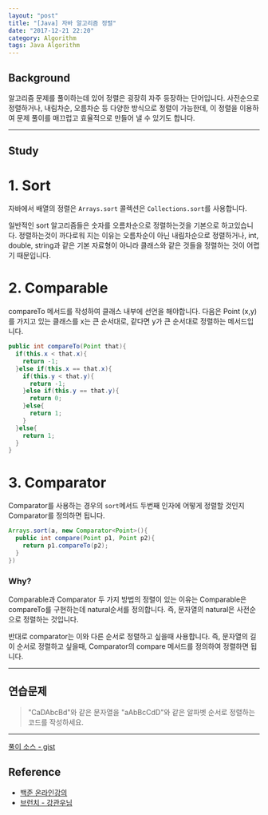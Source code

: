```yaml
---
layout: "post"
title: "[Java] 자바 알고리즘 정렬"
date: "2017-12-21 22:20"
category: Algorithm
tags: Java Algorithm
---
```


## Background
알고리즘 문제를 풀이하는데 있어 정렬은 굉장히 자주 등장하는 단어입니다. 사전순으로 정렬하거나, 내림차순, 오름차순 등 다양한 방식으로 정렬이 가능한데, 이 정렬을 이용하여 문제 풀이를 매끄럽고 효율적으로 만들어 낼 수 있기도 합니다.

---
## Study

# 1. Sort  
자바에서 배열의 정렬은 `Arrays.sort` 콜렉션은 `Collections.sort`를 사용합니다.  

  일반적인 sort 알고리즘들은 숫자를 오름차순으로 정렬하는것을 기본으로 하고있습니다. 정렬하는것이 까다로워 지는 이유는 오름차순이 아닌 내림차순으로 정렬하거나, int, double, string과 같은 기본 자료형이 아니라 클래스와 같은 것들을 정렬하는 것이 어렵기 때문입니다.

# 2. Comparable
compareTo 메서드를 작성하여 클래스 내부에 선언을 해야합니다.
다음은 Point (x,y)를 가지고 있는 클래스를 x는 큰 순서대로, 같다면 y가 큰 순서대로 정렬하는 메서드입니다.

```Java
public int compareTo(Point that){
  if(this.x < that.x){
    return -1;
  }else if(this.x == that.x){
    if(this.y < that.y){
      return -1;
    }else if(this.y == that.y){
      return 0;
    }else{
      return 1;
    }
  }else{
    return 1;
  }
}
```

# 3. Comparator
Comparator를 사용하는 경우의 `sort`메서드 두번째 인자에 어떻게 정렬할 것인지 Comparator를 정의하면 됩니다.

```Java
Arrays.sort(a, new Comparator<Point>(){
  public int compare(Point p1, Point p2){
    return p1.compareTo(p2);
  }
})
```

### Why?
Comparable과 Comparator 두 가지 방법의 정렬이 있는 이유는 Comparable은 compareTo를 구현하는데 natural순서를 정의합니다. 즉, 문자열의 natural은 사전순으로 정렬하는 것입니다.

반대로 comparator는 이와 다른 순서로 정렬하고 싶을때 사용합니다. 즉, 문자열의 길이 순서로 정렬하고 싶을때, Comparator의 compare 메서드를 정의하여 정렬하면 됩니다.

---
## 연습문제
> "CaDAbcBd"와 같은 문자열을 "aAbBcCdD"와 같은 알파벳 순서로 정렬하는 코드를 작성하세요.
---
[풀이 소스 - gist](https://gist.github.com/Kirade/e8bc5dadf69fe412f0b026f4dc33b6af)
## Reference
* [백준 온라인강의](https://code.plus/lecture/9)
* [브런치 - 강관우님](https://brunch.co.kr/@kd4/7)
